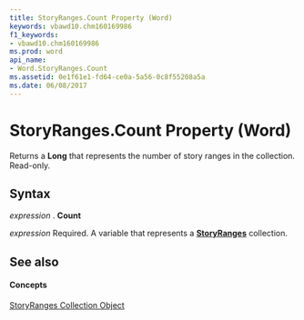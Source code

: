 ```yaml
---
title: StoryRanges.Count Property (Word)
keywords: vbawd10.chm160169986
f1_keywords:
- vbawd10.chm160169986
ms.prod: word
api_name:
- Word.StoryRanges.Count
ms.assetid: 0e1f61e1-fd64-ce0a-5a56-0c8f55208a5a
ms.date: 06/08/2017
---
```



# StoryRanges.Count Property (Word)

Returns a **Long** that represents the number of story ranges in the collection. Read-only.


## Syntax

 _expression_ . **Count**

 _expression_ Required. A variable that represents a **[StoryRanges](storyranges-object-word.md)** collection.


## See also


#### Concepts


[StoryRanges Collection Object](storyranges-object-word.md)

